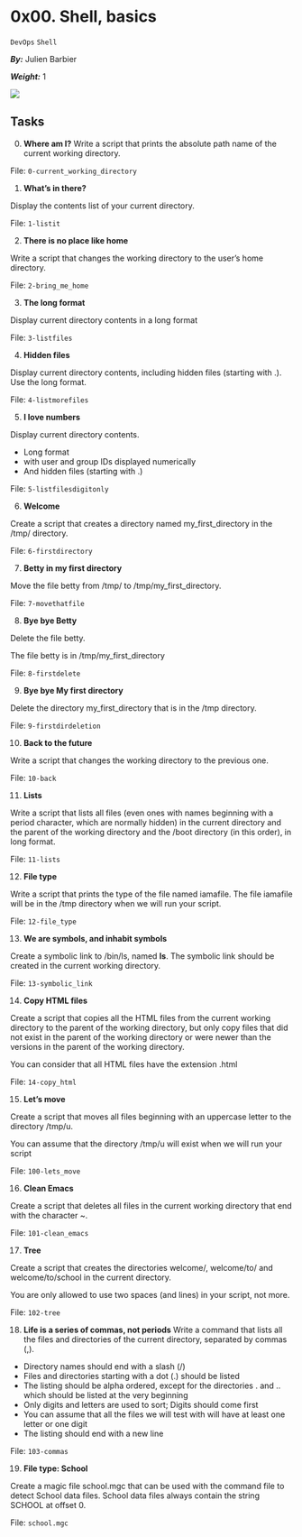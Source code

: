 # 0x00. Shell, basics
`DevOps` `Shell`


***By:*** Julien Barbier

***Weight:*** 1

![](https://s3.amazonaws.com/intranet-projects-files/holbertonschool-sysadmin_devops/205/image.jpg)

## Tasks
0. **Where am I?**
Write a script that prints the absolute path name of the current working directory.

File: `0-current_working_directory`
    
1. **What’s in there?**

Display the contents list of your current directory.

File: `1-listit`
    
2. **There is no place like home**

Write a script that changes the working directory to the user’s home directory.
 
File: `2-bring_me_home`
    
3. **The long format**

Display current directory contents in a long format

File: `3-listfiles`
    
4. **Hidden files**

Display current directory contents, including hidden files (starting with .). Use the long format.
 
File: `4-listmorefiles`
    
5. **I love numbers**

Display current directory contents.

- Long format
- with user and group IDs displayed numerically
- And hidden files (starting with .)
 
File: `5-listfilesdigitonly`
    
6. **Welcome**
 
Create a script that creates a directory named my_first_directory in the /tmp/ directory.

File: `6-firstdirectory`
    
7. **Betty in my first directory**
 
Move the file betty from /tmp/ to /tmp/my_first_directory.

File: `7-movethatfile`
    
8. **Bye bye Betty**
 
Delete the file betty.

The file betty is in /tmp/my_first_directory
 
File: `8-firstdelete`
    
9. **Bye bye My first directory**

Delete the directory my_first_directory that is in the /tmp directory.

File: `9-firstdirdeletion`
    
10. **Back to the future**
 
Write a script that changes the working directory to the previous one.

File: `10-back`
    
11. **Lists**

Write a script that lists all files (even ones with names beginning with a period character, which are normally hidden) in the current directory and the parent of the working directory and the /boot directory (in this order), in long format.

File: `11-lists`
    
12. **File type**
 
Write a script that prints the type of the file named iamafile. The file iamafile will be in the /tmp directory when we will run your script.

File: `12-file_type`
    
13. **We are symbols, and inhabit symbols**

Create a symbolic link to /bin/ls, named __ls__. The symbolic link should be created in the current working directory.

File: `13-symbolic_link`
    
14. **Copy HTML files**
 
Create a script that copies all the HTML files from the current working directory to the parent of the working directory, but only copy files that did not exist in the parent of the working directory or were newer than the versions in the parent of the working directory.

You can consider that all HTML files have the extension .html
 
File: `14-copy_html`
    
15. **Let’s move**
 
Create a script that moves all files beginning with an uppercase letter to the directory /tmp/u.

You can assume that the directory /tmp/u will exist when we will run your script

File: `100-lets_move`
    
16. **Clean Emacs**

Create a script that deletes all files in the current working directory that end with the character ~.

File: `101-clean_emacs`
    
17. **Tree**
 
Create a script that creates the directories welcome/, welcome/to/ and welcome/to/school in the current directory.

You are only allowed to use two spaces (and lines) in your script, not more.
 
File: `102-tree`
    
18. **Life is a series of commas, not periods**
Write a command that lists all the files and directories of the current directory, separated by commas (,).

- Directory names should end with a slash (/)
- Files and directories starting with a dot (.) should be listed
- The listing should be alpha ordered, except for the directories . and .. which should be listed at the very beginning
- Only digits and letters are used to sort; Digits should come first
- You can assume that all the files we will test with will have at least one letter or one digit
- The listing should end with a new line
 
File: `103-commas`
    
19. **File type: School**

Create a magic file school.mgc that can be used with the command file to detect School data files. School data files always contain the string SCHOOL at offset 0.

File: `school.mgc`
